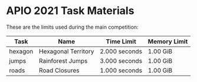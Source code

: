 # APIO 2021 Task Materials

These are the limits used during the main competition:

| Task    | Name                | Time Limit    | Memory Limit |
| ------- | ------------------- | ------------- | ------------ |
| hexagon | Hexagonal Territory | 2.000 seconds | 1.00 GiB     |
| jumps   | Rainforest Jumps    | 3.000 seconds | 1.00 GiB     |
| roads   | Road Closures       | 1.000 seconds | 1.00 GiB     |

